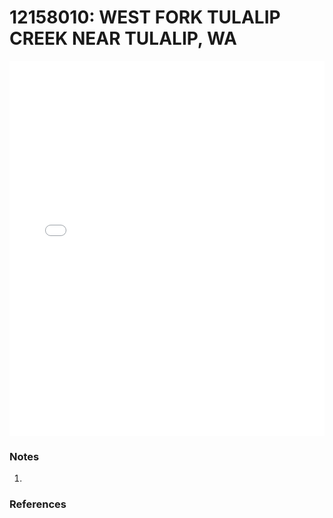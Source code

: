 # 12158010: WEST FORK TULALIP CREEK NEAR TULALIP, WA

<iframe src="/_static/stations/12158010_fdc.html" width="100%" height="600" frameborder="0"></iframe>

### Notes
1. 

### References


